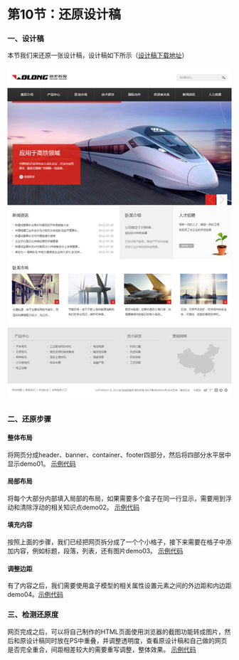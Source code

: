 # 第10节：还原设计稿

### 一、设计稿

本节我们来还原一张设计稿，设计稿如下所示（[设计稿下载地址](https://github.com/xiaozhoulee/xiaozhou-examples/tree/master/images)）

![图片](../images/0110imagePC.jpg)

### 二、还原步骤

#### 整体布局

将网页分成header、banner、container、footer四部分，然后将四部分水平居中显示demo01。
[示例代码](https://github.com/xiaozhoulee/xiaozhou-examples/tree/master/01-网页重构/第10节：还原设计稿/demo01.html)

#### 局部布局

将每个大部分内部填入局部的布局，如果需要多个盒子在同一行显示，需要用到浮动和清除浮动的相关知识点demo02。
[示例代码](https://github.com/xiaozhoulee/xiaozhou-examples/tree/master/01-网页重构/第10节：还原设计稿/demo02.html)

#### 填充内容

按照上面的步骤，我们已经把网页拆分成了一个个小格子，接下来需要在格子中添加内容，例如标题，段落，列表，还有图片demo03。
[示例代码](https://github.com/xiaozhoulee/xiaozhou-examples/tree/master/01-网页重构/第10节：还原设计稿/demo03.html)

#### 调整边距

有了内容之后，我们需要使用盒子模型的相关属性设置元素之间的外边距和内边距demo04。[示例代码](https://github.com/xiaozhoulee/xiaozhou-examples/tree/master/01-网页重构/第10节：还原设计稿/demo04.html)

### 三、检测还原度

网页完成之后，可以将自己制作的HTML页面使用浏览器的截图功能转成图片，然后和原设计稿同时放在PS中重叠，并调整透明度，查看原设计稿和自己做的网页是否完全重合，间距相差较大的需要重写调整，整体效果。
[示例代码](https://github.com/xiaozhoulee/xiaozhou-examples/tree/master/01-网页重构/第10节：还原设计稿/demo04.html)

